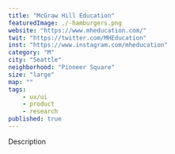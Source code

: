 ```yaml
---
title: "McGraw Hill Education"
featuredImage: ./-hamburgers.png
website: "https://www.mheducation.com/"
twit: "https://twitter.com/MHEducation"
inst: "https://www.instagram.com/mheducation"
category: "M"
city: "Seattle"
neighborhood: "Pioneer Square"
size: "large"
map: ""
tags:
    - ux/ui
    - product
    - research
published: true
---
```


Description
